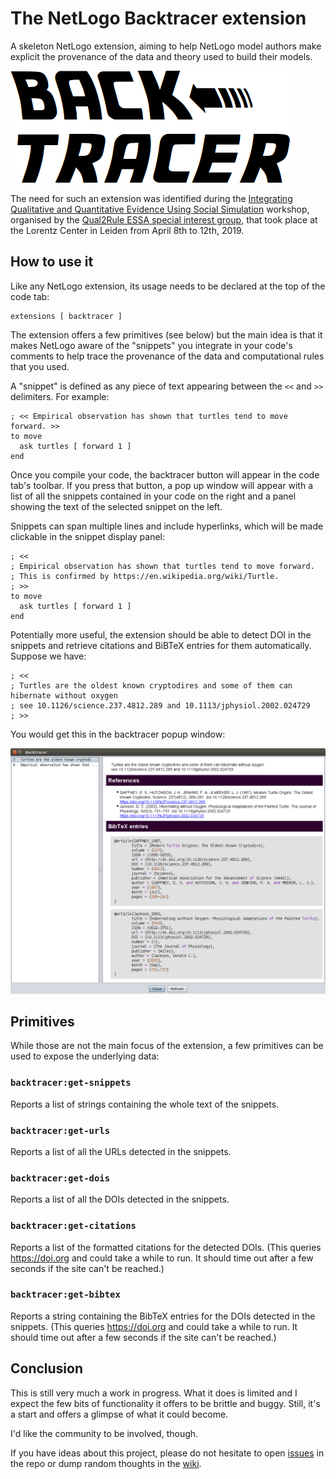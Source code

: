# The NetLogo Backtracer extension

A skeleton NetLogo extension, aiming to help NetLogo model authors make explicit the provenance of the data and theory used to build their models.

![backtracer](backtracer.png)

The need for such an extension was identified during the [Integrating Qualitative and Quantitative Evidence Using Social Simulation](https://www.lorentzcenter.nl/lc/web/2019/1116/info.php3?wsid=1116&venue=Snellius) workshop, organised by the [Qual2Rule ESSA special interest group](http://www.essa.eu.org/sig/sig-qual2rule/), that took place at the Lorentz Center in Leiden from April 8th to 12th, 2019.

## How to use it

Like any NetLogo extension, its usage needs to be declared at the top of the code tab:

```
extensions [ backtracer ]
```

The extension offers a few primitives (see below) but the main idea is that it makes NetLogo aware of the "snippets" you integrate in your code's comments to help trace the provenance of the data and computational rules that you used.

A "snippet" is defined as any piece of text appearing between the `<<` and `>>` delimiters. For example:

```
; << Empirical observation has shown that turtles tend to move forward. >>
to move
  ask turtles [ forward 1 ]
end
```

Once you compile your code, the backtracer button will appear in the code tab's toolbar. If you press that button, a pop up window will appear with a list of all the snippets contained in your code on the right and a panel showing the text of the selected snippet on the left.

Snippets can span multiple lines and include hyperlinks, which will be made clickable in the snippet display panel:

```
; <<
; Empirical observation has shown that turtles tend to move forward.
; This is confirmed by https://en.wikipedia.org/wiki/Turtle.
; >>
to move
  ask turtles [ forward 1 ]
end
```

Potentially more useful, the extension should be able to detect DOI in the snippets and retrieve citations and BiBTeX entries for them automatically. Suppose we have:

```
; <<
; Turtles are the oldest known cryptodires and some of them can hibernate without oxygen
; see 10.1126/science.237.4812.289 and 10.1113/jphysiol.2002.024729
; >>
```

You would get this in the backtracer popup window:

![screenshot](screenshot.png)

## Primitives

While those are not the main focus of the extension, a few primitives can be used to expose the underlying data:

### `backtracer:get-snippets`

Reports a list of strings containing the whole text of the snippets.

### `backtracer:get-urls`

Reports a list of all the URLs detected in the snippets.

### `backtracer:get-dois`

Reports a list of all the DOIs detected in the snippets.

### `backtracer:get-citations`

Reports a list of the formatted citations for the detected DOIs. (This queries https://doi.org and could take a while to run. It should time out after a few seconds if the site can't be reached.)

### `backtracer:get-bibtex`

Reports a string containing the BibTeX entries for the DOIs detected in the snippets. (This queries https://doi.org and could take a while to run. It should time out after a few seconds if the site can't be reached.)

## Conclusion

This is still very much a work in progress. What it does is limited and I expect the few bits of functionality it offers to be brittle and buggy. Still, it's a start and offers a glimpse of what it could become.

I'd like the community to be involved, though.

If you have ideas about this project, please do not hesitate to open [issues](https://github.com/nicolaspayette/backtracer/issues) in the repo or dump random thoughts in the [wiki](https://github.com/nicolaspayette/backtracer/wiki).

